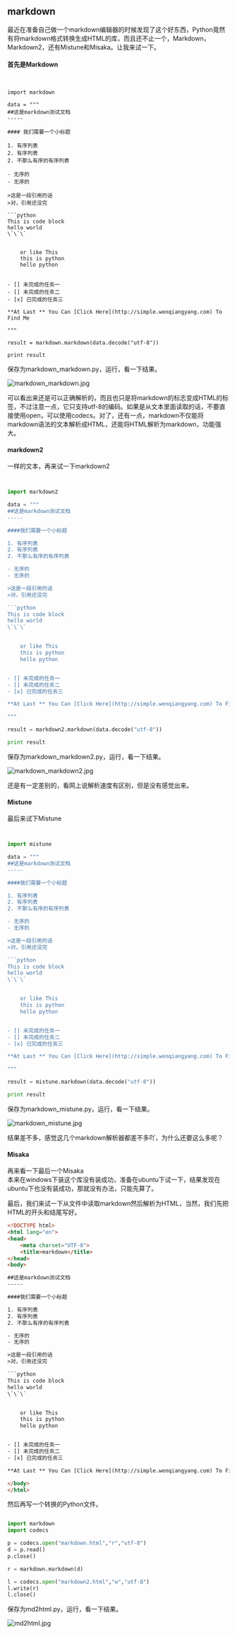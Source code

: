## markdown

最近在准备自己做一个markdown编辑器的时候发现了这个好东西，Python竟然有将markdown格式转换生成HTML的库，而且还不止一个，Markdown，Markdown2，还有Mistune和Misaka。让我来试一下。     

#### 首先是Markdown    

```pyhton


import markdown

data = """
##这是markdown测试文档
-----

#### 我们需要一个小标题

1. 有序列表
2. 有序列表
2. 不那么有序的有序列表

- 无序的
- 无序的

>这是一段引用的话
>对，引用还没完

```python
This is code block
hello world
\`\`\`


	or like This
	this is python 
	hello python


- [] 未完成的任务一
- [] 未完成的任务二
- [x] 已完成的任务三

**At Last ** You Can [Click Here](http://simple.wenqiangyang.com) To Find Me

"""

result = markdown.markdown(data.decode("utf-8"))

print result
```

保存为markdown_markdown.py，运行，看一下结果。               

![markdown_markdown.jpg](images/markdown_markdown.jpg)      

可以看出来还是可以正确解析的，而且也只是将markdown的标志变成HTML的标签，不过注意一点，它只支持utf-8的编码。如果是从文本里面读取的话，不要直接使用open，可以使用codecs。对了，还有一点，markdown不仅能将markdown语法的文本解析成HTML，还能将HTML解析为markdown，功能强大。  

#### markdown2

一样的文本，再来试一下markdown2                     

```python


import markdown2

data = """
##这是markdown测试文档
-----

####我们需要一个小标题

1. 有序列表
2. 有序列表
2. 不那么有序的有序列表

- 无序的
- 无序的

>这是一段引用的话
>对，引用还没完

```python
This is code block
hello world
\`\`\`


	or like This
	this is python 
	hello python


- [] 未完成的任务一
- [] 未完成的任务二
- [x] 已完成的任务三

**At Last ** You Can [Click Here](http://simple.wenqiangyang.com) To Find Me

"""

result = markdown2.markdown(data.decode("utf-8"))

print result
```

保存为markdown_markdown2.py，运行，看一下结果。              

![markdown_markdown2.jpg](images/markdown_markdown2.jpg)                

还是有一定差别的，看网上说解析速度有区别，但是没有感觉出来。       

#### Mistune           

最后来试下Mistune                

```python


import mistune

data = """
##这是markdown测试文档
-----

####我们需要一个小标题

1. 有序列表
2. 有序列表
2. 不那么有序的有序列表

- 无序的
- 无序的

>这是一段引用的话
>对，引用还没完

```python
This is code block
hello world
\`\`\`


	or like This
	this is python 
	hello python


- [] 未完成的任务一
- [] 未完成的任务二
- [x] 已完成的任务三

**At Last ** You Can [Click Here](http://simple.wenqiangyang.com) To Find Me

"""

result = mistune.markdown(data.decode("utf-8"))

print result
```

保存为markdown_mistune.py，运行，看一下结果。              

![markdown_mistune.jpg](images/markdown_mistune.jpg)                       

结果差不多，感觉这几个markdown解析器都差不多吖，为什么还要这么多呢？        

#### Misaka   

再来看一下最后一个Misaka                              
本来在windows下装这个库没有装成功，准备在ubuntu下试一下，结果发现在ubuntu下也没有装成功，那就没有办法，只能先算了。       


最后，我们来试一下从文件中读取markdown然后解析为HTML，当然，我们先把HTML的开头和结尾写好。

```html
<!DOCTYPE html>
<html lang="en">
<head>
	<meta charset="UTF-8">
	<title>markdown</title>
</head>
<body>

##这是markdown测试文档
-----

####我们需要一个小标题

1. 有序列表
2. 有序列表
2. 不那么有序的有序列表

- 无序的
- 无序的

>这是一段引用的话
>对，引用还没完

```python
This is code block
hello world
\`\`\`


	or like This
	this is python 
	hello python


- [] 未完成的任务一
- [] 未完成的任务二
- [x] 已完成的任务三

**At Last ** You Can [Click Here](http://simple.wenqiangyang.com) To Find Me

</body>
</html>
```

然后再写一个转换的Python文件。

```python

import markdown
import codecs

p = codecs.open("markdown.html","r","utf-8")
d = p.read()
p.close()

r = markdown.markdown(d)

l = codecs.open("markdown2.html","w","utf-8")
l.write(r)
l.close()
```

保存为md2html.py，运行，看一下结果。                 

![md2html.jpg](images/md2html.jpg)